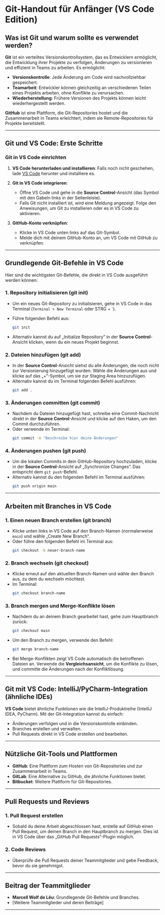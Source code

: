 # Git-Handout für Anfänger (VS Code Edition)

## Was ist Git und warum sollte es verwendet werden?

**Git** ist ein verteiltes Versionskontrollsystem, das es Entwicklern ermöglicht, die Entwicklung ihrer Projekte zu verfolgen, Änderungen zu versionieren und effizient in Teams zu arbeiten. Es ermöglicht:

- **Versionskontrolle**: Jede Änderung am Code wird nachvollziehbar gespeichert.
- **Teamarbeit**: Entwickler können gleichzeitig an verschiedenen Teilen eines Projekts arbeiten, ohne Konflikte zu verursachen.
- **Wiederherstellung**: Frühere Versionen des Projekts können leicht wiederhergestellt werden.

**GitHub** ist eine Plattform, die Git-Repositories hostet und die Zusammenarbeit in Teams erleichtert, indem sie Remote-Repositories für Projekte bereitstellt.

---

## Git und VS Code: Erste Schritte

### Git in VS Code einrichten

1. **VS Code herunterladen und installieren**:
   Falls noch nicht geschehen, lade [VS Code](https://code.visualstudio.com/) herunter und installiere es.

2. **Git in VS Code integrieren**:
   - Öffne VS Code und gehe in die **Source Control**-Ansicht (das Symbol mit den Gabeln links in der Seitenleiste).
   - Falls Git nicht installiert ist, wird eine Meldung angezeigt. Folge den Anweisungen, um Git zu installieren oder es in VS Code zu aktivieren.

3. **GitHub-Konto verknüpfen**:
   - Klicke in VS Code unten links auf das Git-Symbol.
   - Melde dich mit deinem GitHub-Konto an, um VS Code mit GitHub zu verknüpfen.

---

## Grundlegende Git-Befehle in VS Code

Hier sind die wichtigsten Git-Befehle, die direkt in VS Code ausgeführt werden können:

### 1. **Repository initialisieren (git init)**

- Um ein neues Git-Repository zu initialisieren, gehe in VS Code in das Terminal (`Terminal > New Terminal` oder STRG + `).
- Führe folgenden Befehl aus:
  ```bash
  git init
  ```

- Alternativ kannst du auf „Initialize Repository“ in der **Source Control**-Ansicht klicken, wenn du ein neues Projekt beginnst.

### 2. **Dateien hinzufügen (git add)**

- In der **Source Control**-Ansicht siehst du alle Änderungen, die noch nicht zur Versionierung hinzugefügt wurden. Wähle die Änderungen aus und klicke auf das „+“-Symbol, um sie zur Staging Area hinzuzufügen.
- Alternativ kannst du im Terminal folgenden Befehl ausführen:
  ```bash
  git add .
  ```

### 3. **Änderungen committen (git commit)**

- Nachdem du Dateien hinzugefügt hast, schreibe eine Commit-Nachricht direkt in der **Source Control**-Ansicht und klicke auf den Haken, um den Commit durchzuführen.
- Oder verwende im Terminal:
  ```bash
  git commit -m "Beschreibe hier deine Änderungen"
  ```

### 4. **Änderungen pushen (git push)**

- Um die lokalen Commits in dein GitHub-Repository hochzuladen, klicke in der **Source Control**-Ansicht auf „Synchronize Changes“. Das entspricht dem `git push`-Befehl.
- Alternativ kannst du den folgenden Befehl im Terminal ausführen:
  ```bash
  git push origin main
  ```

---

## Arbeiten mit Branches in VS Code

### 1. **Einen neuen Branch erstellen (git branch)**

- Klicke unten links in VS Code auf den Branch-Namen (normalerweise `main`) und wähle „Create New Branch“.
- Oder führe den folgenden Befehl im Terminal aus:
  ```bash
  git checkout -b neuer-branch-name
  ```

### 2. **Branch wechseln (git checkout)**

- Klicke erneut auf den aktuellen Branch-Namen und wähle den Branch aus, zu dem du wechseln möchtest.
- Im Terminal:
  ```bash
  git checkout branch-name
  ```

### 3. **Branch mergen und Merge-Konflikte lösen**

- Nachdem du an deinem Branch gearbeitet hast, gehe zum Hauptbranch zurück:
  ```bash
  git checkout main
  ```

- Um den Branch zu mergen, verwende den Befehl:
  ```bash
  git merge branch-name
  ```

- Bei Merge-Konflikten zeigt VS Code automatisch die betroffenen Dateien an. Verwende die **Vergleichsansicht**, um die Konflikte zu lösen, und committe die Änderungen nach der Konfliktlösung.

---

## Git mit VS Code: IntelliJ/PyCharm-Integration (ähnliche IDEs)

**VS Code** bietet ähnliche Funktionen wie die IntelliJ-Produktreihe (IntelliJ IDEA, PyCharm). Mit der Git-Integration kannst du einfach:
- Änderungen verfolgen und in die Versionskontrolle einbinden.
- Branches erstellen und verwalten.
- Pull Requests direkt in VS Code erstellen und bearbeiten.

---

## Nützliche Git-Tools und Plattformen

- **GitHub**: Eine Plattform zum Hosten von Git-Repositories und zur Zusammenarbeit in Teams.
- **GitLab**: Eine Alternative zu GitHub, die ähnliche Funktionen bietet.
- **Bitbucket**: Weitere Plattform für Git-Repositories.

---

## Pull Requests und Reviews

### 1. **Pull Request erstellen**
- Sobald du deine Arbeit abgeschlossen hast, erstelle auf GitHub einen Pull Request, um deinen Branch in den Hauptbranch zu mergen. Dies ist in VS Code über das „GitHub Pull Requests“-Plugin möglich.

### 2. **Code Reviews**
- Überprüfe die Pull Requests deiner Teammitglieder und gebe Feedback, bevor du sie genehmigst.

---

## Beitrag der Teammitglieder

- **Marcell Wolf de Lêu**: Grundlegende Git-Befehle und Branches.
- [Weitere Teammitglieder und deren Beiträge]

---
